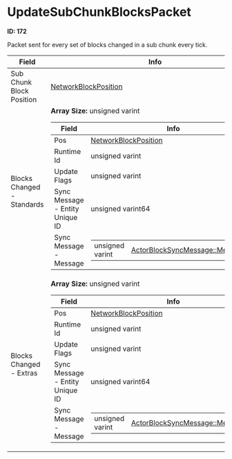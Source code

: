 # UpdateSubChunkBlocksPacket

__ID: 172__

Packet sent for every set of blocks changed in a sub chunk every tick.

<table><thead><tr><th>Field</th><th>Info</th></tr></thead><tbody>
<tr><td>Sub Chunk Block Position</td><td><a href="../types/NetworkBlockPosition.md">NetworkBlockPosition</a></td></tr>
<tr><td>Blocks Changed - Standards</td><td><b>Array Size:</b> unsigned varint
  <table><thead><tr><th>Field</th><th>Info</th></tr></thead><tbody>
  <tr><td>Pos</td><td><a href="../types/NetworkBlockPosition.md">NetworkBlockPosition</a></td></tr>
  <tr><td>Runtime Id</td><td>unsigned varint</td></tr>
  <tr><td>Update Flags</td><td>unsigned varint</td></tr>
  <tr><td>Sync Message - Entity Unique ID</td><td>unsigned varint64</td></tr>
  <tr><td>Sync Message - Message</td><td><table><tbody><tr><td>unsigned varint</td><td><a href="../enums/ActorBlockSyncMessage_MessageId.md">ActorBlockSyncMessage::MessageId</a></td></tr></tbody></table></td></tr>
  </tbody></table></td></tr>
<tr><td>Blocks Changed - Extras</td><td><b>Array Size:</b> unsigned varint
  <table><thead><tr><th>Field</th><th>Info</th></tr></thead><tbody>
  <tr><td>Pos</td><td><a href="../types/NetworkBlockPosition.md">NetworkBlockPosition</a></td></tr>
  <tr><td>Runtime Id</td><td>unsigned varint</td></tr>
  <tr><td>Update Flags</td><td>unsigned varint</td></tr>
  <tr><td>Sync Message - Entity Unique ID</td><td>unsigned varint64</td></tr>
  <tr><td>Sync Message - Message</td><td><table><tbody><tr><td>unsigned varint</td><td><a href="../enums/ActorBlockSyncMessage_MessageId.md">ActorBlockSyncMessage::MessageId</a></td></tr></tbody></table></td></tr>
  </tbody></table></td></tr>
</tbody></table>